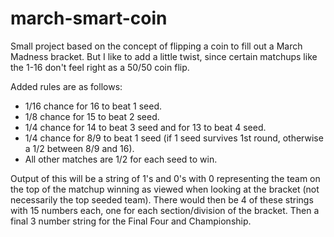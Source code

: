 # march-smart-coin

Small project based on the concept of flipping a coin to fill out a March Madness bracket. But I like to add a little twist, since certain matchups like the 1-16 don't feel right as a 50/50 coin flip.


Added rules are as follows: 
  * 1/16 chance for 16 to beat 1 seed.
  * 1/8 chance for 15 to beat 2 seed.
  * 1/4 chance for 14 to beat 3 seed and for 13 to beat 4 seed.
  * 1/4 chance for 8/9 to beat 1 seed (if 1 seed survives 1st round, otherwise a 1/2 between 8/9 and 16).
  * All other matches are 1/2 for each seed to win.
  

Output of this will be a string of 1's and 0's with 0 representing the team on the top of the matchup winning as viewed when looking at the bracket (not necessarily the top seeded team).
There would then be 4 of these strings with 15 numbers each, one for each section/division of the bracket. Then a final 3 number string for the Final Four and Championship.
